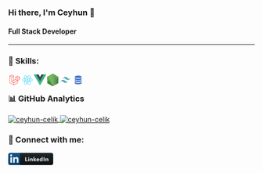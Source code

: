 ### Hi there, I'm Ceyhun 👋

#### Full Stack Developer

---

### 🌟 Skills:

<img align="left" alt="Laravel" width="26px" src="https://raw.githubusercontent.com/github/explore/main/topics/laravel/laravel.png" />
<img align="left" alt="React" width="26px" src="https://raw.githubusercontent.com/github/explore/80688e429a7d4ef2fca1e82350fe8e3517d3494d/topics/react/react.png" />
<img align="left" alt="Vue" width="26px" src="https://raw.githubusercontent.com/github/explore/80688e429a7d4ef2fca1e82350fe8e3517d3494d/topics/vue/vue.png" />
<img align="left" alt="Node.js" width="26px" src="https://raw.githubusercontent.com/github/explore/80688e429a7d4ef2fca1e82350fe8e3517d3494d/topics/nodejs/nodejs.png" />
<img align="left" alt="Tailwind CSS" width="26px" src="https://raw.githubusercontent.com/github/explore/80688e429a7d4ef2fca1e82350fe8e3517d3494d/topics/tailwind/tailwind.png" />
<img align="left" alt="SQL" width="26px" src="https://raw.githubusercontent.com/github/explore/80688e429a7d4ef2fca1e82350fe8e3517d3494d/topics/sql/sql.png" />

<br />

### 📊 GitHub Analytics

<a href="https://github.com/ceyhun-celik">
  <img height="180em" align="center" src="https://github-readme-stats.vercel.app/api?username=ceyhun-celik&show_icons=true&locale=en&theme=algolia&include_all_commits=true&count_private=true" alt="ceyhun-celik"/>
  <img height="180em" align="center" src="https://github-readme-stats.vercel.app/api/top-langs?username=ceyhun-celik&show_icons=true&locale=en&layout=compact&langs_count=8&theme=algolia" alt="ceyhun-celik"/>
</a>

<br />

### 📲 Connect with me:

[<img align="left" alt="ceyhun-celik | LinkedIn" height="25px" src="https://raw.githubusercontent.com/ryihan/ryihan-material/main/Icon/linkedin.svg" />][linkedin]

<br />

[linkedin]: https://www.linkedin.com/in/ceyhun-celik/
